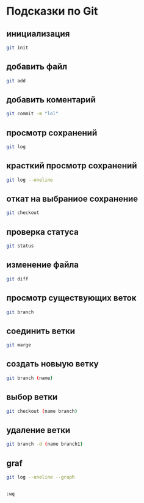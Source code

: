 # Подсказки по Git

## инициализация
``````sh
git init
``````

## добавить файл
``````sh 
git add 
``````

## добавить коментарий 
``````sh
git commit -m "lol"
``````

## просмотр сохранений 
``````sh
git log
 ``````

 ## красткий просмотр сохранений 
 ``````sh
git log --oneline
``````

## откат на выбраниое сохранение 
``````sh
git checkout
``````

## проверка статуса
```sh
git status
```

## изменение файла
```sh
git diff
```

## просмотр существующих веток


```sh
git branch
```

## соединить ветки 

```sh
git marge 
```

## создать новыую ветку

```sh
git branch (name)
```

## выбор ветки

```sh
git checkout (name branch)
```
 
## удаление ветки

```sh
git branch -d (name branch1)
```

## graf

```sh
git log --oneline --graph
```

## 

```sh
:wq
```
